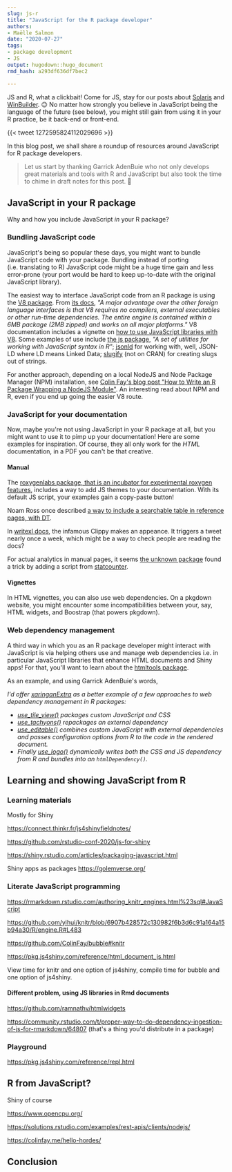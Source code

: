 ```yaml
---
slug: js-r 
title: "JavaScript for the R package developer" 
authors: 
- Maëlle Salmon 
date: "2020-07-27" 
tags: 
- package development 
- JS
output: hugodown::hugo_document
rmd_hash: a293df636df7bec2

---
```


JS and R, what a clickbait! Come for JS, stay for our posts about [Solaris](/2020/05/14/checking-your-r-package-on-solaris/) and [WinBuilder](/2020/04/01/win-builder/). :wink: No matter how strongly you believe in JavaScript being the language of the future (see below), you might still gain from using it in your R practice, be it back-end or front-end.

{{&lt; tweet 1272595824112029696 &gt;}}

In this blog post, we shall share a roundup of resources around JavaScript for R package developers.

> Let us start by thanking Garrick AdenBuie who not only develops great materials and tools with R and JavaScript but also took the time to chime in draft notes for this post. :pray:

JavaScript in your R package
----------------------------

Why and how you include JavaScript *in* your R package?

### Bundling JavaScript code

JavaScript's being so popular these days, you might want to bundle JavaScript code with your package. Bundling instead of porting (i.e. translating to R) JavaScript code might be a huge time gain and less error-prone (your port would be hard to keep up-to-date with the original JavaScript library).

The easiest way to interface JavaScript code from an R package is using the [V8 package](https://cran.r-project.org/web/packages/V8/index.html). From [its docs](https://cran.r-project.org/web/packages/V8/vignettes/v8_intro.html), *"A major advantage over the other foreign language interfaces is that V8 requires no compilers, external executables or other run-time dependencies. The entire engine is contained within a 6MB package (2MB zipped) and works on all major platforms."* V8 documentation includes a vignette on [how to use JavaScript libraries with V8](https://cran.r-project.org/web/packages/V8/vignettes/npm.html). Some examples of use include [the js package](https://cran.r-project.org/web/packages/js/index.html), *"A set of utilities for working with JavaScript syntax in R"*; [jsonld](https://cran.r-project.org/web/packages/jsonld/index.html) for working with, well, JSON-LD where LD means Linked Data; [slugify](https://github.com/hrbrmstr/slugify) (not on CRAN) for creating slugs out of strings.

For another approach, depending on a local NodeJS and Node Package Manager (NPM) installation, see [Colin Fay's blog post "How to Write an R Package Wrapping a NodeJS Module"](https://colinfay.me/node-r-package). An interesting read about NPM and R, even if you end up going the easier V8 route.

### JavaScript for your documentation

Now, maybe you're not using JavaScript in your R package at all, but you might want to use it to pimp up your documentation! Here are some examples for inspiration. Of course, they all only work for the *HTML* documentation, in a PDF you can't be that creative.

#### Manual

The [roxygenlabs package, that is an incubator for experimental roxygen features](https://github.com/gaborcsardi/roxygenlabs#css-and-javascript-themes), includes a way to add JS themes to your documentation. With its default JS script, your examples gain a copy-paste button!

Noam Ross once described [a way to include a searchable table in reference pages, with DT](https://discuss.ropensci.org/t/searchable-metadata-in-help-files-with-htmlwidgets/1078).

In [writexl docs](https://docs.ropensci.org/writexl/reference/write_xlsx.html), the infamous Clippy makes an appeance. It triggers a tweet nearly once a week, which might be a way to check people are reading the docs?

For actual analytics in manual pages, it seems [the unknown package](https://github.com/cran/unknownR/blob/9d5cd70c15837b59ef9d215971fad82358f29ff4/man/unk.Rd) found a trick by adding a script from [statcounter](https://github.com/cran/unknownR/blob/9d5cd70c15837b59ef9d215971fad82358f29ff4/man/unk.Rd).

#### Vignettes

In HTML vignettes, you can also use web dependencies. On a pkgdown website, you might encounter some incompatibilities between your, say, HTML widgets, and Boostrap (that powers pkgdown).

### Web dependency management

A third way in which you as an R package developer might interact with JavaScript is via helping others use and manage web dependencies i.e. in particular JavaScript libraries that enhance HTML documents and Shiny apps! For that, you'll want to learn about the [htmltools package](https://cran.r-project.org/web/packages/htmltools/index.html).

As an example, and using Garrick AdenBuie's words,

*I'd offer [xaringanExtra](https://github.com/gadenbuie/xaringanExtra) as a better example of a few approaches to web dependency management in R packages:*

-   *[use\_tile\_view()](https://github.com/gadenbuie/xaringanExtra/blob/master/R/tile-view.R) packages custom JavaScript and CSS*
-   *[use\_tachyons()](https://github.com/gadenbuie/xaringanExtra/blob/master/R/tachyons.R) repackages an external dependency*
-   *[use\_editable()](https://github.com/gadenbuie/xaringanExtra/blob/master/R/editable.R) combines custom JavaScript with external dependencies and passes configuration options from R to the code in the rendered document.*
-   *Finally [use\_logo()](https://github.com/gadenbuie/xaringanExtra/blob/master/R/use_logo.R) dynamically writes both the CSS and JS dependency from R and bundles into an `htmlDependency()`.*

Learning and showing JavaScript from R
--------------------------------------

### Learning materials

Mostly for Shiny

<a href="https://connect.thinkr.fr/js4shinyfieldnotes/" class="uri">https://connect.thinkr.fr/js4shinyfieldnotes/</a>

<a href="https://github.com/rstudio-conf-2020/js-for-shiny" class="uri">https://github.com/rstudio-conf-2020/js-for-shiny</a>

<a href="https://shiny.rstudio.com/articles/packaging-javascript.html" class="uri">https://shiny.rstudio.com/articles/packaging-javascript.html</a>

Shiny apps as packages <a href="https://golemverse.org/" class="uri">https://golemverse.org/</a>

### Literate JavaScript programming

<a href="https://rmarkdown.rstudio.com/authoring_knitr_engines.html%23sql#JavaScript" class="uri">https://rmarkdown.rstudio.com/authoring_knitr_engines.html%23sql#JavaScript</a>

<a href="https://github.com/yihui/knitr/blob/6907b428572c130982f6b3d6c91a164a15b94a30/R/engine.R#L483" class="uri">https://github.com/yihui/knitr/blob/6907b428572c130982f6b3d6c91a164a15b94a30/R/engine.R#L483</a>

<a href="https://github.com/ColinFay/bubble#knitr" class="uri">https://github.com/ColinFay/bubble#knitr</a>

<a href="https://pkg.js4shiny.com/reference/html_document_js.html" class="uri">https://pkg.js4shiny.com/reference/html_document_js.html</a>

View time for knitr and one option of js4shiny, compile time for bubble and one option of js4shiny.

#### Different problem, using JS libraries in Rmd documents

<a href="https://github.com/ramnathv/htmlwidgets" class="uri">https://github.com/ramnathv/htmlwidgets</a>

<a href="https://community.rstudio.com/t/proper-way-to-do-dependency-ingestion-of-js-for-rmarkdown/64807" class="uri">https://community.rstudio.com/t/proper-way-to-do-dependency-ingestion-of-js-for-rmarkdown/64807</a> (that's a thing you'd distribute in a package)

### Playground

<a href="https://pkg.js4shiny.com/reference/repl.html" class="uri">https://pkg.js4shiny.com/reference/repl.html</a>

R from JavaScript?
------------------

Shiny of course

<a href="https://www.opencpu.org/" class="uri">https://www.opencpu.org/</a>

<a href="https://solutions.rstudio.com/examples/rest-apis/clients/nodejs/" class="uri">https://solutions.rstudio.com/examples/rest-apis/clients/nodejs/</a>

<a href="https://colinfay.me/hello-hordes/" class="uri">https://colinfay.me/hello-hordes/</a>

Conclusion
----------

